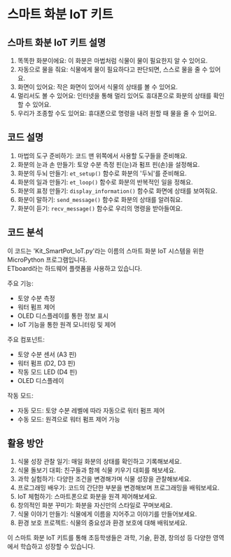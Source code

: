 # 스마트 화분 IoT 키트


## 스마트 화분 IoT 키트 설명

1. 똑똑한 화분이에요: 이 화분은 마법처럼 식물이 물이 필요한지 알 수 있어요.
2. 자동으로 물을 줘요: 식물에게 물이 필요하다고 판단되면, 스스로 물을 줄 수 있어요.
3. 화면이 있어요: 작은 화면이 있어서 식물의 상태를 볼 수 있어요.
4. 멀리서도 볼 수 있어요: 인터넷을 통해 멀리 있어도 휴대폰으로 화분의 상태를 확인할 수 있어요.
5. 우리가 조종할 수도 있어요: 휴대폰으로 명령을 내려 원할 때 물을 줄 수 있어요.

## 코드 설명

1. 마법의 도구 준비하기: 코드 맨 위쪽에서 사용할 도구들을 준비해요.
2. 화분의 눈과 손 만들기: 토양 수분 측정 핀(눈)과 펌프 핀(손)을 설정해요.
3. 화분의 두뇌 만들기: `et_setup()` 함수로 화분의 '두뇌'를 준비해요.
4. 화분의 일과 만들기: `et_loop()` 함수로 화분의 반복적인 일을 정해요.
5. 화분의 표정 만들기: `display_information()` 함수로 화면에 상태를 보여줘요.
6. 화분이 말하기: `send_message()` 함수로 화분의 상태를 알려줘요.
7. 화분이 듣기: `recv_message()` 함수로 우리의 명령을 받아들여요.

## 코드 분석

이 코드는 'Kit_SmartPot_IoT.py'라는 이름의 스마트 화분 IoT 시스템을 위한 MicroPython 프로그램입니다.  
ETboard라는 하드웨어 플랫폼을 사용하고 있습니다.

주요 기능:
- 토양 수분 측정
- 워터 펌프 제어
- OLED 디스플레이를 통한 정보 표시
- IoT 기능을 통한 원격 모니터링 및 제어

주요 컴포넌트:
- 토양 수분 센서 (A3 핀)
- 워터 펌프 (D2, D3 핀)
- 작동 모드 LED (D4 핀)
- OLED 디스플레이

작동 모드:
- 자동 모드: 토양 수분 레벨에 따라 자동으로 워터 펌프 제어
- 수동 모드: 원격으로 워터 펌프 제어 가능

## 활용 방안

1. 식물 성장 관찰 일기: 매일 화분의 상태를 확인하고 기록해보세요.
2. 식물 돌보기 대회: 친구들과 함께 식물 키우기 대회를 해보세요.
3. 과학 실험하기: 다양한 조건을 변경해가며 식물 성장을 관찰해보세요.
4. 프로그래밍 배우기: 코드의 간단한 부분을 변경해보며 프로그래밍을 배워보세요.
5. IoT 체험하기: 스마트폰으로 화분을 원격 제어해보세요.
6. 창의적인 화분 꾸미기: 화분을 자신만의 스타일로 꾸며보세요.
7. 식물 이야기 만들기: 식물에게 이름을 지어주고 이야기를 만들어보세요.
8. 환경 보호 프로젝트: 식물의 중요성과 환경 보호에 대해 배워보세요.

이 스마트 화분 IoT 키트를 통해 초등학생들은 과학, 기술, 환경, 창의성 등 다양한 영역에서 학습하고 성장할 수 있습니다.
